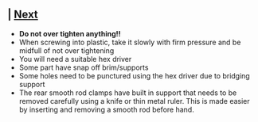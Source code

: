  | [Next](01_Part_Left.md)  
---
* **Do not over tighten anything!!**
* When screwing into plastic, take it slowly with firm pressure and be midfull of not over tightening
* You will need a suitable hex driver
* Some part have snap off brim/supports
* Some holes need to be punctured using the hex driver due to bridging support
* The rear smooth rod clamps have built in support that needs to be removed carefully using a knife or thin metal ruler. This is made easier by inserting and removing a smooth rod before hand.
